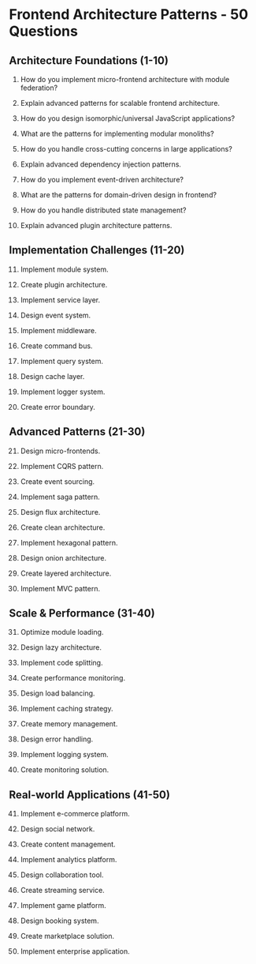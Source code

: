 # Frontend Architecture Patterns - 50 Questions

## Architecture Foundations (1-10)

1. How do you implement micro-frontend architecture with module federation?

2. Explain advanced patterns for scalable frontend architecture.

3. How do you design isomorphic/universal JavaScript applications?

4. What are the patterns for implementing modular monoliths?

5. How do you handle cross-cutting concerns in large applications?

6. Explain advanced dependency injection patterns.

7. How do you implement event-driven architecture?

8. What are the patterns for domain-driven design in frontend?

9. How do you handle distributed state management?

10. Explain advanced plugin architecture patterns.

## Implementation Challenges (11-20)

11. Implement module system.

12. Create plugin architecture.

13. Implement service layer.

14. Design event system.

15. Implement middleware.

16. Create command bus.

17. Implement query system.

18. Design cache layer.

19. Implement logger system.

20. Create error boundary.

## Advanced Patterns (21-30)

21. Design micro-frontends.

22. Implement CQRS pattern.

23. Create event sourcing.

24. Implement saga pattern.

25. Design flux architecture.

26. Create clean architecture.

27. Implement hexagonal pattern.

28. Design onion architecture.

29. Create layered architecture.

30. Implement MVC pattern.

## Scale & Performance (31-40)

31. Optimize module loading.

32. Design lazy architecture.

33. Implement code splitting.

34. Create performance monitoring.

35. Design load balancing.

36. Implement caching strategy.

37. Create memory management.

38. Design error handling.

39. Implement logging system.

40. Create monitoring solution.

## Real-world Applications (41-50)

41. Implement e-commerce platform.

42. Design social network.

43. Create content management.

44. Implement analytics platform.

45. Design collaboration tool.

46. Create streaming service.

47. Implement game platform.

48. Design booking system.

49. Create marketplace solution.

50. Implement enterprise application.
